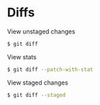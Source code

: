 # Diffs

View unstaged changes

```bash
$ git diff
```

View stats

```bash
$ git diff --patch-with-stat
```

View staged changes

```bash
$ git diff --staged
```